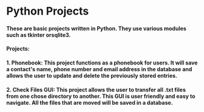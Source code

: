 # Python Projects
#### These are basic projects written in Python. They use various modules such as tkinter orsqlite3.

#### Projects:

#### 1. Phonebook: This project functions as a phonebook for users. It will save a contact's name, phone number and email address in the database and allows the user to update and delete the previously stored entries.

#### 2. Check Files GUI: This project allows the user to transfer all .txt files from one chose directory to another. This GUI is user friendly and easy to navigate. All the files that are moved will be saved in a database.
